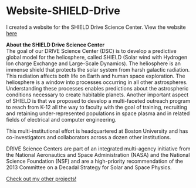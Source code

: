 # Website-SHIELD-Drive
I created a website for the SHIELD Drive Science Center.
View the website <a target="_blank" rel="noopener noreferrer" href="http://sites.bu.edu/shield-drive/">here</a>

<b>About the SHIELD Drive Science Center</b><br>
The goal of our DRIVE Science Center (DSC) is to develop a predictive global model for the heliosphere, called SHIELD (Solar wind with Hydrogen Ion charge Exchange and Large-Scale Dynamics). The heliosphere is an immense shield that protects the solar system from harsh galactic radiation. This radiation affects both life on Earth and human space exploration. The heliosphere is a window into processes occurring in all other astrospheres. Understanding these processes enables predictions about the astrospheric conditions necessary to create habitable planets. Another important aspect of SHIELD is that we proposed to develop a multi-faceted outreach program to reach from K-12 all the way to faculty with the goal of training, recruiting and retaining under-represented populations in space plasma and in related fields of electrical and computer engineering.

This multi-institutional effort is headquartered at Boston University and has co-investigators and collaborators across a dozen other institutions.

DRIVE Science Centers are part of an integrated multi-agency initiative from the National Aeronautics and Space Administration (NASA) and the National Science Foundation (NSF) and are a high-priority recommendation of the 2013 Committee on a Decadal Strategy for Solar and Space Physics.

<a target="_blank" rel="noopener noreferrer" href="https://jeremylau01.github.io/welcome/">Check out my other projects!</a>
